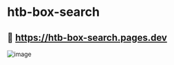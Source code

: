 # htb-box-search

## 🔗 https://htb-box-search.pages.dev

![image](https://github.com/adityatelange/htb-box-search/assets/21258296/a420ff2a-2e10-4f0c-9915-61e16e19bcf1)
